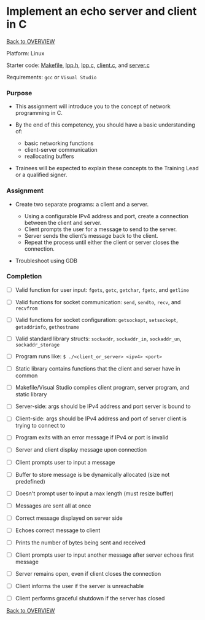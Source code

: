 # Implement an echo server and client in C

[Back to OVERVIEW](../../README.md)

Platform: Linux

Starter code: [Makefile](./Makefile), [lpp.h](./lpp.h), [lpp.c](./lpp.c), [client.c](./client.c), and [server.c](./server.c)

Requirements: `gcc` or `Visual Studio`

### Purpose

- This assignment will introduce you to the concept of network programming in C.

- By the end of this competency, you should have a basic understanding of:
  - basic networking functions
  - client-server communication
  - reallocating buffers

- Trainees will be expected to explain these concepts to the Training Lead or a qualified signer.

### Assignment

- Create two separate programs: a client and a server.
  - Using a configurable IPv4 address and port, create a connection between the client and server.
  - Client prompts the user for a message to send to the server.
  - Server sends the client’s message back to the client.
  - Repeat the process until either the client or server closes the connection.

- Troubleshoot using GDB

### Completion

- [ ] Valid function for user input: `fgets`, `getc`, `getchar`, `fgetc`, and `getline`

- [ ] Valid functions for socket communication: `send`, `sendto`, `recv`, and `recvfrom`

- [ ] Valid functions for socket configuration: `getsockopt`, `setsockopt`, `getaddrinfo`, `gethostname`

- [ ] Valid standard library structs: `sockaddr`, `sockaddr_in`, `sockaddr_un`, `sockaddr_storage`

- [ ] Program runs like: `$ ./<client_or_server> <ipv4> <port>`

- [ ] Static library contains functions that the client and server have in common

- [ ] Makefile/Visual Studio compiles client program, server program, and static library

- [ ] Server-side: args should be IPv4 address and port server is bound to

- [ ] Client-side: args should be IPv4 address and port of server client is trying to connect to

- [ ] Program exits with an error message if IPv4 or port is invalid

- [ ] Server and client display message upon connection

- [ ] Client prompts user to input a message

- [ ] Buffer to store message is be dynamically allocated (size not predefined)

- [ ] Doesn't prompt user to input a max length (must resize buffer)

- [ ] Messages are sent all at once

- [ ] Correct message displayed on server side

- [ ] Echoes correct message to client

- [ ] Prints the number of bytes being sent and received

- [ ] Client prompts user to input another message after server echoes first message

- [ ] Server remains open, even if client closes the connection

- [ ] Client informs the user if the server is unreachable

- [ ] Client performs graceful shutdown if the server has closed

[Back to OVERVIEW](../../README.md)